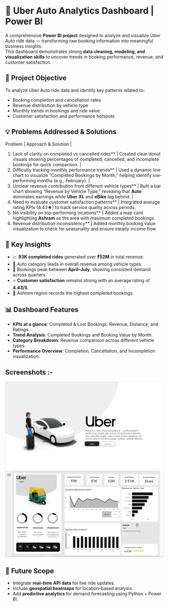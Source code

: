 # 🚗 Uber Auto Analytics Dashboard | Power BI
A comprehensive **Power BI project** designed to analyze and visualize Uber Auto ride data — transforming raw booking information into meaningful business insights.  
This dashboard demonstrates strong **data cleaning, modeling, and visualization skills** to uncover trends in booking performance, revenue, and customer satisfaction.

## 🎯 Project Objective
To analyze Uber Auto ride data and identify key patterns related to:
- Booking completion and cancellation rates  
- Revenue distribution by vehicle type  
- Monthly trends in bookings and ride value  
- Customer satisfaction and performance hotspots

## 💡 Problems Addressed & Solutions

Problem | Approach & Solution |
1. Lack of clarity on completed vs cancelled rides** | Created clear donut visuals showing percentages of completed, cancelled, and incomplete bookings for quick comparison. |
2. Difficulty tracking monthly performance trends** | Used a dynamic line chart to visualize “Completed Bookings by Month,” helping identify low-performing months (e.g., February). |
3. Unclear revenue contribution from different vehicle types** | Built a bar chart showing “Revenue by Vehicle Type,” revealing that **Auto** dominates earnings while **Uber XL** and **eBike** lag behind. |
4. Need to evaluate customer satisfaction patterns** | Integrated average rating KPIs (4.43★) to track service quality across periods. 
5. No visibility on top-performing locations** | Added a map card highlighting **Ashram** as the area with maximum completed bookings. 
6. Revenue distribution inconsistency** | Added monthly booking value visualization to check for seasonality and ensure steady income flow. 

## 🧠 Key Insights
- 📈 **93K completed rides** generated over **₹52M** in total revenue.  
- 🚕 *Auto* category leads in overall revenue among vehicle types.  
- 📅 Bookings peak between **April–July**, showing consistent demand across quarters.  
- ⭐ **Customer satisfaction** remains strong with an average rating of **4.43/5**.  
- 📍 *Ashram* region records the highest completed bookings.  

## 📊 Dashboard Features
- **KPIs at a glance**: Completed & Lost Bookings, Revenue, Distance, and Ratings.  
- **Trend Analysis**: Completed Bookings and Booking Value by Month.  
- **Category Breakdown**: Revenue comparison across different vehicle types.  
- **Performance Overview**: Completion, Cancellation, and Incompletion visualization.

## Screenshots :-
 ![Page 1](https://github.com/PiyushRaj007/Uber-Dashboard-Project/blob/main/Snapshot%20of%20Page%201.png)
 ![Dashboard Preview](https://github.com/PiyushRaj007/Uber-Dashboard-Project/blob/main/Snapshot%20of%20Page%202.png)
  
## 🌱 Future Scope
- Integrate **real-time API data** for live ride updates.  
- Include **geospatial heatmaps** for location-based analysis.  
- Add **predictive analytics** for demand forecasting using Python + Power BI.

